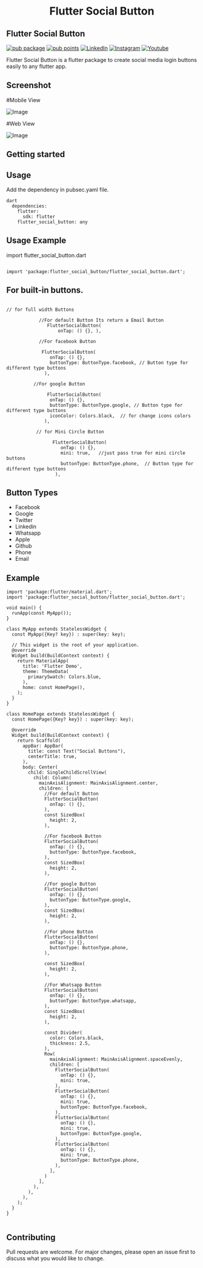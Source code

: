 <h1 align="center">Flutter Social Button</h1>

## Flutter Social Button

[![pub package](https://img.shields.io/pub/v/flutter_social_button.svg)](https://pub.dev/packages/flutter_social_button)
[![pub points](https://badges.bar/flutter_social_button/pub%20points)](https://pub.dev/packages/flutter_social_button)
[![LinkedIn](https://img.shields.io/badge/LinkedIn-in-0e76a8)](https://www.linkedin.com/in/alok-dubey-02ba331b6)
[![Instagram](https://img.shields.io/badge/Instagram-E4405F?style=for-the-badge&logo=instagram&logoColor=white)](https://www.linkedin.com/in/alok-dubey-02ba331b6)
[![Youtube](https://img.shields.io/youtube/channel/views/UC7S6rSRNON1_YvKgiUjfyIw?style=social)](https://www.youtube.com/channel/UC7S6rSRNON1_YvKgiUjfyIw)


Flutter Social Button is a flutter package to create social media login buttons easily to any flutter app.

## Screenshot

#Mobile View

![Image](https://github.com/alok2811/flutter_social_button/blob/master/screenshots/phone_screen.png)

#Web View

![Image](https://github.com/alok2811/flutter_social_button/blob/master/screenshots/desktop_screen.png)

## Getting started

## Usage

Add the dependency in pubsec.yaml file.

```
dart
  dependencies:
    flutter:
      sdk: flutter
    flutter_social_button: any
```


## Usage Example

import flutter_social_button.dart

```

import 'package:flutter_social_button/flutter_social_button.dart';

```
## For built-in buttons.

```

// for full width Buttons

            //For default Button Its return a Email Button
               FlutterSocialButton(
                   onTap: () {}, ), 
                   
            //For facebook Button   
            
             FlutterSocialButton(
                onTap: () {},
                buttonType: ButtonType.facebook, // Button type for different type buttons
              ),
              
          //For google Button
          
               FlutterSocialButton(
                onTap: () {},
                buttonType: ButtonType.google, // Button type for different type buttons
                iconColor: Colors.black,  // for change icons colors
              ),  

           // for Mini Circle Button

                 FlutterSocialButton(
                    onTap: () {},
                    mini: true,   //just pass true for mini circle buttons
                    buttonType: ButtonType.phone,  // Button type for different type buttons
                  ),

```


## Button Types

- Facebook
- Google
- Twitter
- Linkedin
- Whatsapp
- Apple
- Github
- Phone
- Email


## Example

```
import 'package:flutter/material.dart';
import 'package:flutter_social_button/flutter_social_button.dart';

void main() {
  runApp(const MyApp());
}

class MyApp extends StatelessWidget {
  const MyApp({Key? key}) : super(key: key);

  // This widget is the root of your application.
  @override
  Widget build(BuildContext context) {
    return MaterialApp(
      title: 'Flutter Demo',
      theme: ThemeData(
        primarySwatch: Colors.blue,
      ),
      home: const HomePage(),
    );
  }
}

class HomePage extends StatelessWidget {
  const HomePage({Key? key}) : super(key: key);

  @override
  Widget build(BuildContext context) {
    return Scaffold(
      appBar: AppBar(
        title: const Text("Social Buttons"),
        centerTitle: true,
      ),
      body: Center(
        child: SingleChildScrollView(
          child: Column(
            mainAxisAlignment: MainAxisAlignment.center,
            children: [
              //For default Button
              FlutterSocialButton(
                onTap: () {},
              ),
              const SizedBox(
                height: 2,
              ),

              //For facebook Button
              FlutterSocialButton(
                onTap: () {},
                buttonType: ButtonType.facebook,
              ),
              const SizedBox(
                height: 2,
              ),

              //For google Button
              FlutterSocialButton(
                onTap: () {},
                buttonType: ButtonType.google,
              ),
              const SizedBox(
                height: 2,
              ),

              //For phone Button
              FlutterSocialButton(
                onTap: () {},
                buttonType: ButtonType.phone,
              ),

              const SizedBox(
                height: 2,
              ),

              //For Whatsapp Button
              FlutterSocialButton(
                onTap: () {},
                buttonType: ButtonType.whatsapp,
              ),
              const SizedBox(
                height: 2,
              ),

              const Divider(
                color: Colors.black,
                thickness: 2.5,
              ),
              Row(
                mainAxisAlignment: MainAxisAlignment.spaceEvenly,
                children: [
                  FlutterSocialButton(
                    onTap: () {},
                    mini: true,
                  ),
                  FlutterSocialButton(
                    onTap: () {},
                    mini: true,
                    buttonType: ButtonType.facebook,
                  ),
                  FlutterSocialButton(
                    onTap: () {},
                    mini: true,
                    buttonType: ButtonType.google,
                  ),
                  FlutterSocialButton(
                    onTap: () {},
                    mini: true,
                    buttonType: ButtonType.phone,
                  ),
                ],
              )
            ],
          ),
        ),
      ),
    );
  }
}


```


## Contributing
Pull requests are welcome. For major changes, please open an issue first to discuss what you would like to change.
